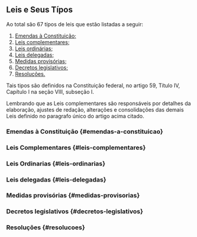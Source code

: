## Leis e Seus Típos

Ao total são 67 típos de leis que estão listadas a seguir:

1. [Emendas à Constituição;](#emendas-a-constituicao)
1. [Leis complementares;](#leis-complementares)
1. [Leis ordinárias;](#leis-ordinarias)
1. [Leis delegadas;](#leis-delegadas)
1. [Medidas provisórias;](#medidas-provisorias)
1. [Decretos legislativos;](#decretos-egislativos)
1. [Resoluções.](#resolucoes)

Tais tipos são definidos na Constituição federal, no artigo 59, Título IV, Capítulo I na seção VIII, subseção I.

Lembrando que as Leis complementares são responsáveis por detalhes da elaboração, ajustes de redação, alterações e consolidações das demais Leis definido no paragrafo único do artigo acima citado.

### Emendas à Constituição {#emendas-a-constituicao}

### Leis Complementares {#leis-complementares}

### Leis Ordinarias {#leis-ordinarias}

### Leis delegadas {#leis-delegadas}
### Medidas provisórias {#medidas-provisorias}
### Decretos legislativos {#decretos-legislativos}
### Resoluções {#resolucoes}
